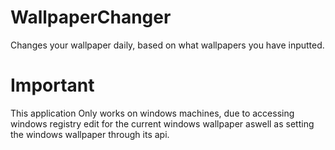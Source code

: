 # WallpaperChanger
Changes your wallpaper daily, based on what wallpapers you have inputted.
# Important
This application Only works on windows machines, due to accessing windows registry edit for the current windows wallpaper aswell as setting the windows wallpaper through its api.

